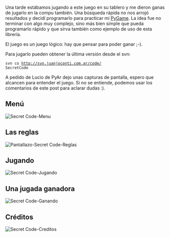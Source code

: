 <html><body><p>Una tarde estábamos jugando a este juego en su tablero y me dieron ganas de jugarlo en la compu también. Una búsqueda rápida no nos arrojó resultados y decidí programarlo para practicar mi <a title="PyGame" href="http://www.pygame.org" target="_blank">PyGame</a>. La idea fue no terminar con algo muy complejo, sino más bien simple que pueda programarlo rápido y que sirva también como ejemplo de uso de esta librería.



El juego es un juego lógico: hay que pensar para poder ganar ;-).



Para jugarlo pueden obtener la última versión desde el svn:



<code>svn co http://svn.juanjoconti.com.ar/code/ SecretCode</code>



A pedido de Lucio de PyAr dejo unas capturas de pantalla, espero que alcancen para entender el juego. Si no se entiende, podemos usar los comentarios de este post para aclarar dudas :).

<!--more-->

</p><h2>Menú</h2>

<img src="/wp-content/uploads/2008/01/pantallazo-secret-code-menu.png" alt="Secret Code-Menu">

<h2>Las reglas</h2>

<img src="/wp-content/uploads/2008/01/pantallazo-secret-code-reglas.png" alt="Pantallazo-Secret Code-Reglas">

<h2>Jugando</h2>

<img src="/wp-content/uploads/2008/01/pantallazo-secret-code-jugando.png" alt="Secret Code-Jugando">

<h2>Una jugada ganadora</h2>

<img title="Secret Code-Ganando" src="/wp-content/uploads/2008/01/pantallazo-secret-code-ganando.png" alt="Secret Code-Ganando">

<h2>Créditos</h2>

<img src="/wp-content/uploads/2008/01/pantallazo-secret-code-creditos.png" alt="Secret Code-Creditos"></body></html>